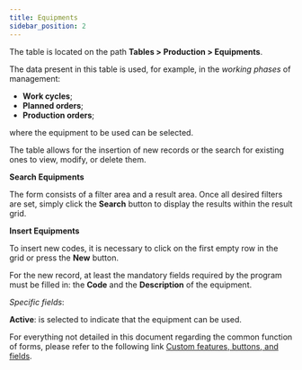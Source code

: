```yaml
---
title: Equipments
sidebar_position: 2
---
```


The table is located on the path **Tables > Production > Equipments**.

The data present in this table is used, for example, in the *working phases* of management:
- **Work cycles**;   
- **Planned orders**;   
- **Production orders**;

where the equipment to be used can be selected.

The table allows for the insertion of new records or the search for existing ones to view, modify, or delete them.

**Search Equipments**

The form consists of a filter area and a result area. Once all desired filters are set, simply click the **Search** button to display the results within the result grid.

**Insert Equipments**

To insert new codes, it is necessary to click on the first empty row in the grid or press the **New** button. 

For the new record, at least the mandatory fields required by the program must be filled in: the **Code** and the **Description** of the equipment.

*Specific fields*: 

**Active**: is selected to indicate that the equipment can be used.

For everything not detailed in this document regarding the common function of forms, please refer to the following link [Custom features, buttons, and fields](/docs/guide/common).